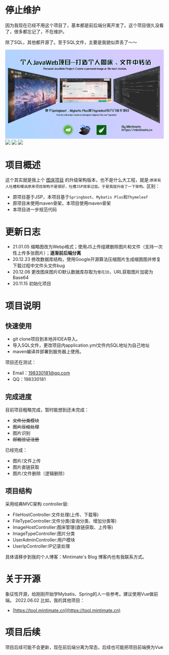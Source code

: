 
# 停止维护
因为我现在已经不用这个项目了，基本都是前后端分离开发了。这个项目很久没看了，很多都忘记了，不在维护。

除了SQL，其他都开源了。至于SQL文件，主要是我貌似弄丢了～～

![](introduction.png)
![](https://img.shields.io/badge/Springboot-2.3.4-green)
![](https://img.shields.io/badge/Mybatis%20Plus-3.4.0-green)
<a href="https://www.afdian.net/@mintimate/plan"><img src="https://gitee.com/mintimate/ImageHost/raw/master/Donate/aifadian.svg"/></a>
# 项目概述
这个其实就是我上个 [图床项目](https://github.com/Mintimate/ImageHost) 的升级架构版本，也不是什么大工程，就是:`原来有人吐槽和嘲讽原来项目架构不是很好，吐槽JSP效率过低。于是我就升级了一下架构。`区别：
- 原项目基于JSP，本项目基于`Springboot`、`Mybatis Plus`和`Thymeleaf`
- 原项目未使用maven骨架，本项目使用maven骨架
- 本项目进一步规范代码

# 更新日志
- 21.01.05 缩略图改为Webp格式；使用JS上传组建删除图片和文件（支持一次性上传多张图片）；**逐渐前后端分离**
- 20.12.23 修改数据库结构，使用Google开源算法压缩图片生成缩图图并修复下载过程中文件头文件bug
- 20.12.06 更改图床图片ID默认数据库存取为`雪花ID`，URL获取图片加密为Base64
- 20.11.15 初始化项目

# 项目说明
## 快速使用
- git clone项目到本地并IDEA导入。
- 导入SQL文件，更改项目内application.yml文件内SQL地址为自己地址
- maven编译并部署到服务器上使用。

项目还在测试：
- Email：198330181@qq.com
- QQ：198330181

## 完成进度
目前项目粗略完成，暂时能想到还未完成：
- ~~文件分类模块~~
- ~~图片压缩处理~~
- 图片识别
- ~~邮箱验证注册~~

已经完成：
- 图片/文件上传
- 图片直链获取
- 图片/文件删除（逻辑删除）

## 项目结构
采用经典MVC架构
controller层:
- FileHostController:文件处理(上传、下载等)
- FileTypeController:文件分类(查询分类、增加分类等)
- ImageHostController:图床管理(直链获取、上传等)
- ImageTypeController:图片分类
- UserAdminController:用户模块
- UserIpController:IP记录处理

具体请移步到我的个人博客：Mintimate's Blog 博客内也有我联系方式。

# 关于开源
象征性开源，给刚刚开始学Mybatis、Spring的人一些参考。建议使用Vue做前端。
2022.06.02
比如，我的其他项目：
- [https://tool.mintimate.cn](https://tool.mintimate.cn)

# 项目后续
项目后续可能不会更新，现在前后端分离为常态，后续也可能把项目前端换为Vue
